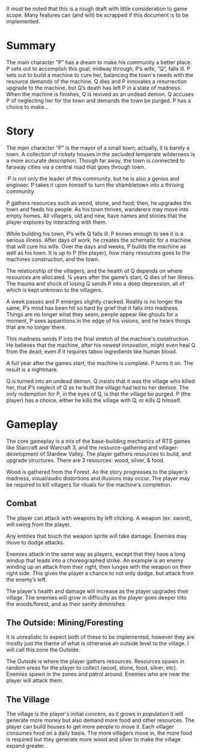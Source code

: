 
<p>It must be noted that this is a rough draft with little consideration to game scope. Many features can (and will) be scrapped if this document is to be implemented.</p>
<h1>Summary</h1>
<p>The main character &ldquo;P&rdquo; has a dream to make his community a better place. P sets out to accomplish this goal; midway through, P&rsquo;s wife, &ldquo;Q&rdquo;, falls ill. P sets out to build a machine to cure her, balancing the town's needs with the resource demands of the machine. Q dies and P innovates a resurrection upgrade to the machine, but Q&rsquo;s death has left P in a state of madness. When the machine is finishes, Q is revived as an undead demon. Q accuses P of neglecting her for the town and demands the town be purged. P has a choice to make&hellip;</p>
<h1>Story</h1>
<p>The main character &ldquo;P&rdquo; is the mayor of a small town; actually, it is barely a town. A collection of rickety houses in the secluded temperate wilderness is a more accurate description. Though far away, the town is connected to faraway cities via a central road that goes through town.</p>
<p>&nbsp;P is not only the leader of this community, but he is also a genius and engineer. P takes it upon himself to turn the shambletown into a thriving community.&nbsp;</p>
<p>P gathers resources such as wood, stone, and food; then, he upgrades the town and feeds his people. As his town thrives, wanderers may move into empty homes. All villagers, old and new, have names and stories that the player explores by interacting with them.&nbsp;</p>
<p>While building his town, P&rsquo;s wife Q falls ill. P knows enough to see it is a serious illness. After days of work, he creates the schematic for a machine that will cure his wife. Over the days and weeks, P builds the machine as well as his town. It is up to P (the player), how many resources goes to the machines construction, and the town.&nbsp;</p>
<p>The relationship of the villagers, and the health of Q depends on where resources are allocated. &frac34; years after the game&rsquo;s start, Q dies of her illness. The trauma and shock of losing Q sends P into a deep depression, all of which is kept unknown to the villagers.&nbsp;</p>
<p>A week passes and P emerges slightly cracked. Reality is no longer the same, P&rsquo;s mind has been hit so hard by grief that it falls into madness. Things are no longer what they seem, people appear like ghouls for a moment, P sees apparitions in the edge of his visions, and he hears things that are no longer there.&nbsp;</p>
<p>This madness sends P into the final stretch of the machine's construction. He believes that the machine, after his newest innovation, might even heal Q from the dead; even if it requires taboo ingredients like human blood.&nbsp;</p>
<p>A full year after the games start, the machine is complete. P turns it on. The result is a nightmare.</p>
<p>Q is turned into an undead demon. Q insists that it was the village who killed her, that P&rsquo;s neglect of Q as he built the village had led to her demise. The only redemption for P, in the eyes of Q, is that the village be purged. P (the player) has a choice, either he kills the village with Q, or kills Q himself.</p>
<h1>Gameplay</h1>
<p>The core gameplay is a mix of the base-building mechanics of RTS games like Starcraft and Warcraft 3, and the resource-gathering and villager-development of Stardew Valley. The player gathers resources to build, and upgrade structures. There are 3 resources: wood, silver, &amp; food.</p>
<p>Wood is gathered from the Forest. As the story progresses to the player&rsquo;s madness, visual/audio distortions and illusions may occur. The player may be required to kill villagers for rituals for the machine's completion.</p>
<h2>Combat</h2>
<p>The player can attack with weapons by left clicking. A weapon (ex: sword), will swing from the player.&nbsp;</p>
<p>Any entities that touch the weapon sprite will take damage. Enemies may move to dodge attacks.</p>
<p>Enemies attack in the same way as players, except that they have a long windup that leads into a choreographed strike. An example is an enemy winding up an attack from their right, then lunges with the weapon on their right side. This gives the player a chance to not only dodge, but attack from the enemy&rsquo;s left.</p>
<p>The player&rsquo;s health and damage will increase as the player upgrades their village. The enemies will grow in difficulty as the player goes deeper into the woods/forest, and as their sanity diminishes.&nbsp;</p>
<h2>The Outside: Mining/Foresting</h2>
<p>It is unrealistic to expect both of these to be implemented, however they are mostly just the theme of what is otherwise an outside level to the village. I will call this zone the Outside.</p>
<p>The Outside is where the player gathers resources. Resources spawn in random areas for the player to collect (wood, stone, food, silver, etc). Enemies spawn in the zones and patrol around. Enemies who are near the player will attack them.</p>
<h2>The Village</h2>
<p>The village is the player's initial concern, as it grows in population it will generate more money but also demand more food and other resources. The player can build houses to get more people to move it. Each villager consumes food on a daily basis. The more villagers move in, the more food is required but they generate more wood and silver to make the village expand greater.</p>